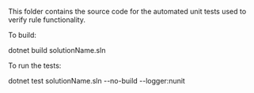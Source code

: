 This folder contains the source code for the automated unit tests used to verify rule functionality. 

To build:

dotnet build solutionName.sln

To run the tests:

dotnet test solutionName.sln --no-build --logger:nunit
